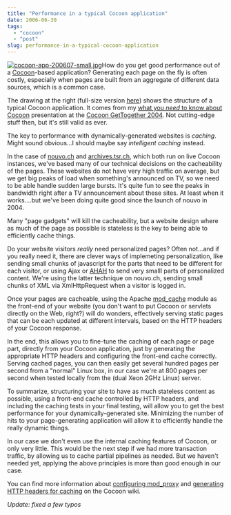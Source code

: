 ```yaml
---
title: "Performance in a typical Cocoon application"
date: 2006-06-30
tags: 
  - "cocoon"
  - "post"
slug: performance-in-a-typical-cocoon-application
---
```


[![cocoon-app-200607-small.jpg](http://codeconsult.ch/bertrand/archives/images/cocoon-app-200607-small.jpg)](http://codeconsult.ch/bertrand/archives/images/gt2004-bertrand-part-one.pdf)How do you get good performance out of a [Cocoon](http://cocoon.apache.org)\-based application? Generating each page on the fly is often costly, especially when pages are built from an aggregate of different data sources, which is a common case.

The drawing at the right (full-size version [here](http://codeconsult.ch/bertrand/archives/images/gt2004-bertrand-part-one.pdf)) shows the structure of a typical Cocoon application. It comes from my [what you _need_ to know about Cocoon](http://www.orixo.com/orixo/events/gt2004/sessions.html#bertrand) presentation at the [Cocoon GetTogether 2004](http://www.orixo.com/orixo/events/gt2004/). Not cutting-edge stuff then, but it's still valid as ever.

The key to performance with dynamically-generated websites is _caching_. Might sound obvious...I should maybe say _intelligent caching_ instead.

In the case of [nouvo.ch](http://www.nouvo.ch) and [archives.tsr.ch](http://archives.tsr.ch), which both run on live Cocoon instances, we've based many of our technical decisions on the cacheability of the pages. These websites do not have very high traffic on average, but we get big peaks of load when something's announced on TV, so we need to be able handle sudden large bursts. It's quite fun to see the peaks in bandwidth right after a TV announcement about these sites. At least when it works....but we've been doing quite good since the launch of nouvo in 2004.

Many "page gadgets" will kill the cacheability, but a website design where as much of the page as possible is stateless is the key to being able to efficiently cache things.

Do your website visitors _really_ need personalized pages? Often not...and if you really need it, there are clever ways of implemeting personalization, like sending small chunks of javascript for the parts that need to be different for each visitor, or using Ajax or [AHAH](http://microformats.org/wiki/rest/ahah) to send very smalll parts of personalized content. We're using the latter technique on nouvo.ch, sending small chunks of XML via XmlHttpRequest when a visitor is logged in.

Once your pages are cacheable, using the Apache [mod\_cache](http://httpd.apache.org/docs/2.2/mod/mod_cache.html) module as the front-end of your website (you don't want to put Cocoon or servlets directly on the Web, right?) will do wonders, effectively serving static pages that can be each updated at different intervals, based on the HTTP headers of your Cocoon response.

In the end, this allows you to fine-tune the caching of each page or page part, directly from your Cocoon application, just by generating the appropriate HTTP headers and configuring the front-end cache correctly. Serving cached pages, you can then easily get several hundred pages per second from a "normal" Linux box, in our case we're at 800 pages per second when tested locally from the (dual Xeon 2GHz Linux) server.

To summarize, structuring your site to have as much stateless content as possible, using a front-end cache controlled by HTTP headers, and including the caching tests in your final testing, will allow you to get the best performance for your dynamically-generated site. Minimizing the number of hits to your page-generating application will allow it to efficiently handle the really dynamic things.

In our case we don't even use the internal caching features of Cocoon, or only very little. This would be the next step if we had more transaction traffic, by allowing us to cache partial pipelines as needed. But we haven't needed yet, applying the above principles is more than good enough in our case.

You can find more information about [configuring mod\_proxy](http://wiki.apache.org/cocoon/ApacheModProxy) and [generating HTTP headers for caching](http://wiki.apache.org/cocoon/ControllingModCache) on the Cocoon wiki.

_Update: fixed a few typos_
